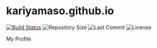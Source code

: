 # kariyamaso.github.io

[![Build Status](https://img.shields.io/endpoint.svg?url=https%3A%2F%2Factions-badge.atrox.dev/kariyamaso/kariyamaso.github.io/badge%3Fref%3Dmain&style=flat)](https://github.com/kariyamaso/kariyamaso.github.io/actions) ![Repository Size](https://img.shields.io/github/repo-size/kariyamaso/kariyamaso.github.io) ![Last Commit](https://img.shields.io/github/last-commit/kariyamaso/kariyamaso.github.io) ![License](https://img.shields.io/github/license/kariyamaso/kariyamaso.github.io)

My Profile
